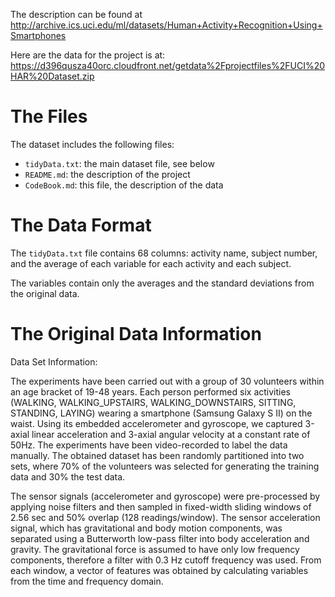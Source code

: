 




The description can be found at
http://archive.ics.uci.edu/ml/datasets/Human+Activity+Recognition+Using+Smartphones

Here are the data for the project is at:
https://d396qusza40orc.cloudfront.net/getdata%2Fprojectfiles%2FUCI%20HAR%20Dataset.zip


# The Files

The dataset includes the following files:

- `tidyData.txt`: the main dataset file, see below
- `README.md`: the description of the project
- `CodeBook.md`: this file, the description of the data

# The Data Format

The `tidyData.txt` file contains 68 columns: activity name, subject
number, and the average of each variable for each activity and each
subject.

The variables contain only the averages and the standard deviations from
the original data.

# The Original Data Information


Data Set Information:

The experiments have been carried out with a group of 30 volunteers within
an age bracket of 19-48 years. Each person performed six activities
(WALKING, WALKING\_UPSTAIRS, WALKING\_DOWNSTAIRS, SITTING, STANDING,
LAYING) wearing a smartphone (Samsung Galaxy S II) on the waist. Using its
embedded accelerometer and gyroscope, we captured 3-axial linear
acceleration and 3-axial angular velocity at a constant rate of 50Hz.
The experiments have been video-recorded to label the data manually. The
obtained dataset has been randomly partitioned into two sets, where 70% of
the volunteers was selected for generating the training data and 30% the
test data.

The sensor signals (accelerometer and gyroscope) were pre-processed by
applying noise filters and then sampled in fixed-width sliding windows of
2.56 sec and 50% overlap (128 readings/window). The sensor acceleration
signal, which has gravitational and body motion components, was separated
using a Butterworth low-pass filter into body acceleration and gravity.
The gravitational force is assumed to have only low frequency components,
therefore a filter with 0.3 Hz cutoff frequency was used. From each
window, a vector of features was obtained by calculating variables from
the time and frequency domain.

